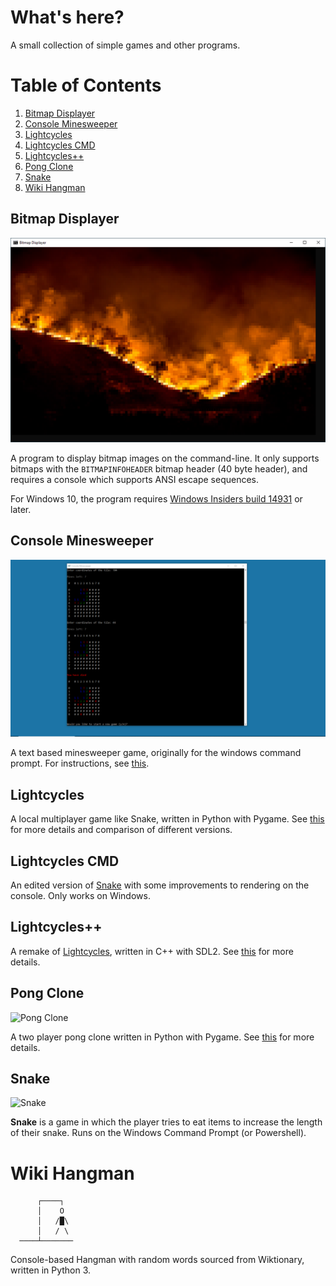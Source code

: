 # What's here?
A small collection of simple games and other programs.

# Table of Contents
1. [Bitmap Displayer](#bitmap-displayer)
1. [Console Minesweeper](#console-minesweeper)
1. [Lightcycles](#lightcycles)
1. [Lightcycles CMD](#lightcycles-cmd)
1. [Lightcycles++](#lightcyclesplusplus)
1. [Pong Clone](#pong-clone)
1. [Snake](#snake-cmd)
1. [Wiki Hangman](#wiki-hangman)



## Bitmap Displayer <a name="bitmap-displayer"></a>
![Bitmap Displayer](/.screenshots/BitmapDisplayer1.png?raw=true "Bitmap Displayer")

A program to display bitmap images on the command-line. 
It only supports bitmaps with the `BITMAPINFOHEADER` bitmap header (40 byte header), and requires a console
which supports ANSI escape sequences.

For Windows 10, the program requires
[Windows Insiders build 14931](https://blogs.msdn.microsoft.com/commandline/2016/09/22/24-bit-color-in-the-windows-console/)
or later.

## Console Minesweeper <a name="#console-minesweeper"></a>

![Console Minesweeper](/.screenshots/ConsoleMinesweeper3.png?raw=true "Console Minesweeper")

A text based minesweeper game, originally for the windows command prompt. For instructions, see [this][console-minesweeper-help].

## Lightcycles <a name="lightcycles"></a>

A local multiplayer game like Snake, written in Python with Pygame. See [this][lightcycles-collection]
for more details and comparison of different versions.

## Lightcycles CMD <a name="lightcycles-cmd"></a>

An edited version of [Snake](#snake-cmd) with some improvements to rendering on the console.
Only works on Windows.

## Lightcycles++ <a name="lightcyclesplusplus"></a>

A remake of [Lightcycles](#lightcycles), written in C++ with SDL2. See [this][lightcycles-collection] for more details.

## Pong Clone <a name="pong-clone"></a>

![Pong Clone](/.screenshots/PongClone2.png?raw=true "Pong Clone")

A two player pong clone written in Python with Pygame. See [this](../master/.docs/Pong%20Help.md) for more details.

## Snake <a name="snake-cmd"></a>
![Snake](/.screenshots/Snake1.png?raw=true "Snake")

**Snake** is a game in which the player tries to eat items to increase the length of their snake.
Runs on the Windows Command Prompt  (or Powershell).


# Wiki Hangman <a name="wiki-hangman"></a>

```
      ┌────┐ 
      │    O 
      │   /█\ 
      │   / \ 
  ────┴─────── 
```
Console-based Hangman with random words sourced from Wiktionary, written in Python 3.




[lightcycles-collection]:../master/.docs/Lightcycles%20Collection.md
[console-minesweeper-help]:../master/.docs/Minesweeper%20Help.md
